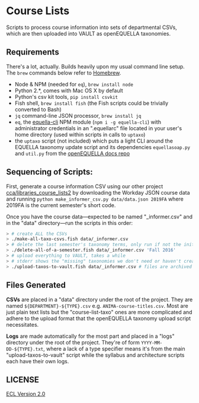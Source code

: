# Course Lists

Scripts to process course information into sets of departmental CSVs, which are then uploaded into VAULT as openEQUELLA taxonomies.

## Requirements

There's a lot, actually. Builds heavily upon my usual command line setup. The `brew` commands below refer to [Homebrew](http://brew.sh).

- Node & NPM (needed for `eq`), `brew install node`
- Python 2.\*, comes with Mac OS X by default
- Python's csv kit tools, `pip install csvkit`
- Fish shell, `brew install fish` (the Fish scripts could be trivially converted to Bash)
- `jq` command-line JSON processor, `brew install jq`
- `eq`, the [equella-cli](https://github.com/cca/equella_cli) NPM module (`npm i -g equella-cli`) with administrator credentials in an ".equellarc" file located in your user's home directory (used within scripts in calls to `uptaxo`)
- the `uptaxo` script (not included) which puts a light CLI around the EQUELLA taxonomy update script and its dependencies `equellasoap.py` and `util.py` from the [openEQUELLA docs repo](https://github.com/openequella/openequella.github.io/tree/master/example-scripts/SOAP/python)

## Sequencing of Scripts:

First, generate a course information CSV using our other project [cca/libraries_course_lists2](https://github.com/cca/libraries_course_lists2) by downloading the Workday JSON course data and running `python make_informer_csv.py data/data.json 2019FA` where 2019FA is the current semester's short code.

Once you have the course data—expected to be named "\_informer.csv" and in the "data" directory—run the scripts in this order:

```sh
> # create ALL the CSVs
> ./make-all-taxo-csvs.fish data/_informer.csv
> # delete the last semester's taxonomy terms, only run if not the initial upload
> ./delete-all-of-a-semester.fish data/_informer.csv 'Fall 2016'
> # upload everything to VAULT, takes a while
> # stderr shows the "missing" taxonomies we don't need or haven't created yet
> ./upload-taxos-to-vault.fish data/_informer.csv # files are archived in /complete/$date afterwards
```

## Files Generated

**CSVs** are placed in a "data" directory under the root of the project. They are named `${DEPARTMENT}-${TYPE}.csv` e.g. `ANIMA-course-titles.csv`. Most are just plain text lists but the "course-list-taxo" ones are more complicated and adhere to the upload format that the openEQUELLA taxonomy upload script necessitates.

**Logs** are made automatically for the most part and placed in a "logs" directory under the root of the project. They're of form `YYYY-MM-DD-${TYPE}.txt`, where a lack of a type specifier means it's from the main "upload-taxos-to-vault" script while the syllabus and architecture scripts each have their own logs.

## LICENSE

[ECL Version 2.0](https://opensource.org/licenses/ECL-2.0)
